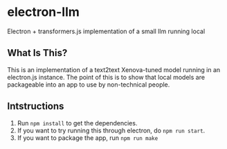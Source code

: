 # electron-llm
Electron + transformers.js implementation of a small llm running local 

## What Is This? 
This is an implementation of a text2text Xenova-tuned model running in an 
electron.js instance. The point of this is to show that local models are 
packageable into an app to use by non-technical people.  

 ## Intstructions

1. Run `npm install` to get the dependencies. 
2. If you want to try running this through electron, do `npm run start`.
3. If you want to package the app, run `npm run make` 

 

